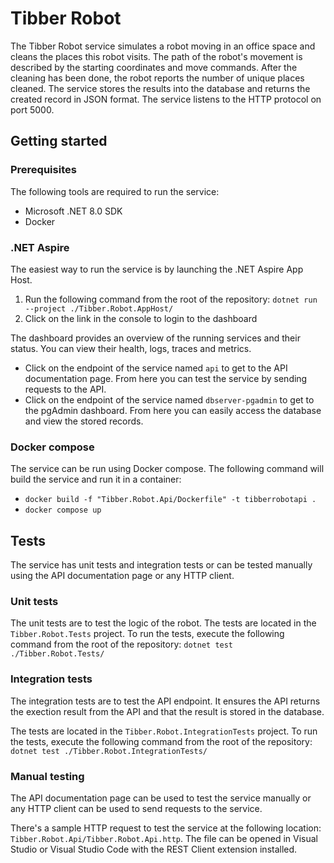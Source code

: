 # Tibber Robot

The Tibber Robot service simulates a robot moving in an office space
and cleans the places this robot visits. The path of the robot's movement is
described by the starting coordinates and move commands. After the cleaning has
been done, the robot reports the number of unique places cleaned. The service stores
the results into the database and returns the created record in JSON format. The
service listens to the HTTP protocol on port 5000.

## Getting started

### Prerequisites

The following tools are required to run the service:
- Microsoft .NET 8.0 SDK
- Docker

### .NET Aspire

The easiest way to run the service is by launching the .NET Aspire App Host.

1. Run the following command from the root of the repository:
`dotnet run --project ./Tibber.Robot.AppHost/`
2. Click on the link in the console to login to the dashboard

The dashboard provides an overview of the running services and their status. You can view their health, logs, traces and metrics.

- Click on the endpoint of the service named `api` to get to the API documentation page. From here you can test the service by sending requests to the API.
- Click on the endpoint of the service named `dbserver-pgadmin` to get to the pgAdmin dashboard. From here you can easily access the database and view the stored records.

### Docker compose

The service can be run using Docker compose. The following command will build the service and run it in a container:

- `docker build -f "Tibber.Robot.Api/Dockerfile" -t tibberrobotapi .`
- `docker compose up`

## Tests

The service has unit tests and integration tests or can be tested manually using the API documentation page or any HTTP client.

### Unit tests

The unit tests are to test the logic of the robot. The tests are located in the `Tibber.Robot.Tests` project. To run the tests, execute the following command from the root of the repository: `dotnet test ./Tibber.Robot.Tests/`

### Integration tests

The integration tests are to test the API endpoint. It ensures the API returns the exection result from the API and that the result is stored in the database.

The tests are located in the `Tibber.Robot.IntegrationTests` project. To run the tests, execute the following command from the root of the repository: `dotnet test ./Tibber.Robot.IntegrationTests/`

### Manual testing

The API documentation page can be used to test the service manually or any HTTP client can be used to send requests to the service.

There's a sample HTTP request to test the service at the following location: `Tibber.Robot.Api/Tibber.Robot.Api.http`. The file can be opened in Visual Studio or Visual Studio Code with the REST Client extension installed.
